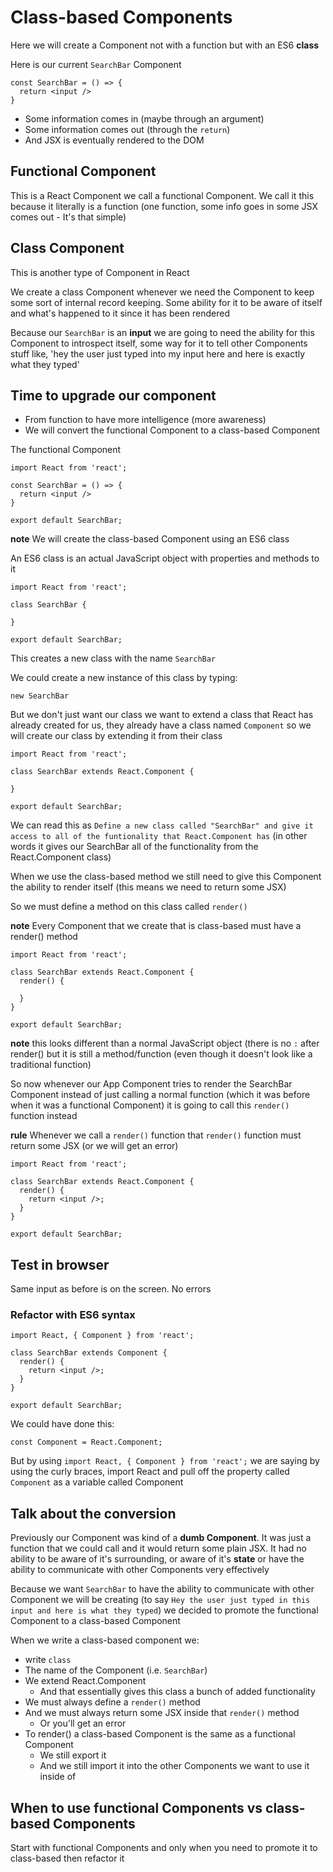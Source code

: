# Class-based Components
Here we will create a Component not with a function but with an ES6 **class**

Here is our current `SearchBar` Component

```
const SearchBar = () => {
  return <input />
}
```

* Some information comes in (maybe through an argument)
* Some information comes out (through the `return`)
* And JSX is eventually rendered to the DOM

## Functional Component
This is a React Component we call a functional Component. We call it this because it literally is a function (one function, some info goes in some JSX comes out - It's that simple)

## Class Component
This is another type of Component in React

We create a class Component whenever we need the Component to keep some sort of internal record keeping. Some ability for it to be aware of itself and what's happened to it since it has been rendered

Because our `SearchBar` is an **input** we are going to need the ability for this Component to introspect itself, some way for it to tell other Components stuff like, 'hey the user just typed into my input here and here is exactly what they typed'

## Time to upgrade our component
* From function to have more intelligence (more awareness)
* We will convert the functional Component to a class-based Component

The functional Component

```
import React from 'react';

const SearchBar = () => {
  return <input />
}

export default SearchBar;
```

**note** We will create the class-based Component using an ES6 class

An ES6 class is an actual JavaScript object with properties and methods to it

```
import React from 'react';

class SearchBar {
  
}

export default SearchBar;
```

This creates a new class with the name `SearchBar`

We could create a new instance of this class by typing:

`new SearchBar`

But we don't just want our class we want to extend a class that React has already created for us, they already have a class named `Component` so we will create our class by extending it from their class

```
import React from 'react';

class SearchBar extends React.Component {
  
}

export default SearchBar;
```

We can read this as `Define a new class called "SearchBar" and give it access to all of the funtionality that React.Component has` (in other words it gives our SearchBar all of the functionality from the React.Component class)

When we use the class-based method we still need to give this Component the ability to render itself (this means we need to return some JSX)

So we must define a method on this class called `render()`

**note** Every Component that we create that is class-based must have a render() method

```
import React from 'react';

class SearchBar extends React.Component {
  render() {
    
  }
}

export default SearchBar;
```

**note** this looks different than a normal JavaScript object (there is no `:` after render() but it is still a method/function (even though it doesn't look like a traditional function)

So now whenever our App Component tries to render the SearchBar Component instead of just calling a normal function (which it was before when it was a functional Component) it is going to call this `render()` function instead

**rule** Whenever we call a `render()` function that `render()` function must return some JSX (or we will get an error)

```
import React from 'react';

class SearchBar extends React.Component {
  render() {
    return <input />;
  }
}

export default SearchBar;
```

## Test in browser
Same input as before is on the screen. No errors

### Refactor with ES6 syntax
```
import React, { Component } from 'react';

class SearchBar extends Component {
  render() {
    return <input />;
  }
}

export default SearchBar;
```

We could have done this:

`const Component = React.Component;`

But by using `import React, { Component } from 'react';` we are saying by using the curly braces, import React and pull off the property called `Component` as a variable called Component

## Talk about the conversion
Previously our Component was kind of a **dumb Component**. It was just a function that we could call and it would return some plain JSX. It had no ability to be aware of it's surrounding, or aware of it's **state** or have the ability to communicate with other Components very effectively

Because we want `SearchBar` to have the ability to communicate with other Component we will be creating (to say `Hey the user just typed in this input and here is what they typed`) we decided to promote the functional Component to a class-based Component

When we write a class-based component we:
* write `class`
* The name of the Component (i.e. `SearchBar`)
* We extend React.Component
    - And that essentially gives this class a bunch of added functionality
* We must always define a `render()` method
* And we must always return some JSX inside that `render()` method
    - Or you'll get an error
* To render() a class-based Component is the same as a functional Component
    - We still export it
    - And we still import it into the other Components we want to use it inside of

## When to use functional Components vs class-based Components
Start with functional Components and only when you need to promote it to class-based then refactor it



